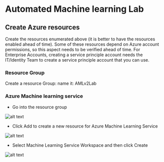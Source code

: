 # Automated Machine learning Lab

## Create Azure resources

Create the resources enumerated above (it is better to have the resources enabled ahead of time). Some of these resources depend on Azure account permissions, so this aspect needs to be verified ahead of time. For Enterprise Accounts, creating a service principle account needs the IT/Identity Team to create a service principle account that you can use.

### Resource Group

Create a resource Group: name it: AMLv2Lab

### Azure Machine learning service

- Go into the resource group

![alt text](https://github.com/balakreshnan/AzureMLV2/blob/master/lab/images/image003.png "Resoruce Group")

- Click Add to create a new resource for Azure Machine Learning Service

![alt text](https://github.com/balakreshnan/AzureMLV2/blob/master/lab/images/image005.png "AML Service")

- Select Machine Learning Service Workspace and then click Create

![alt text](https://github.com/balakreshnan/AzureMLV2/blob/master/lab/images/image009.png "AML Service")

